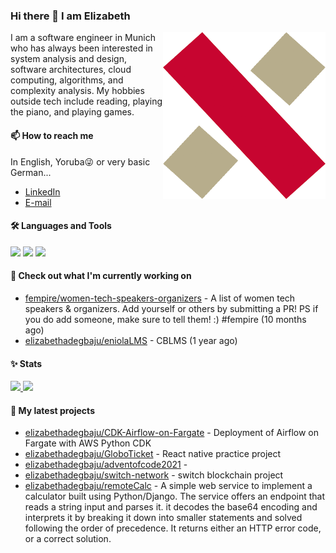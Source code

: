 ### Hi there 👋 I am Elizabeth

<img align="right" src="https://raw.githubusercontent.com/kreuzwerkerbot/kreuzwerkerbot/master/assets/xw.png" width="260">

I am a software engineer in Munich who has always been interested in system analysis and design, software architectures, cloud computing, algorithms, and complexity analysis. My hobbies outside tech include reading, playing the piano, and playing games.

#### 📫 How to reach me
In English, Yoruba😜 or very basic German...

- [LinkedIn](https://linkedin.com/in/elizabethadegbaju)
- [E-mail](mailto:elizabeth.adegbaju@kreuzwerker.de)

#### 🛠 Languages and Tools
<p>
  <code><img width="10%" src="https://www.vectorlogo.zone/logos/python/python-horizontal.svg"></code>
  <code><img width="10%" src="https://www.vectorlogo.zone/logos/amazon_aws/amazon_aws-ar21.svg"></code>
  <code><img width="10%" src="https://www.vectorlogo.zone/logos/android/android-ar21.svg"></code>
  <br />
 
</p>

#### 👷 Check out what I'm currently working on

- [fempire/women-tech-speakers-organizers](https://github.com/fempire/women-tech-speakers-organizers) - A list of women tech speakers &amp; organizers. Add yourself or others by submitting a PR! PS if you do add someone, make sure to tell them! :) #fempire (10 months ago)
- [elizabethadegbaju/eniolaLMS](https://github.com/elizabethadegbaju/eniolaLMS) - CBLMS (1 year ago)


#### ✨ Stats
<a href="https://github.com/elizabethadegbaju">
  <img height="170px" src="https://github-readme-stats.vercel.app/api?username=elizabethadegbaju&count_private=true&show_icons=true&theme=synthwave" />
</a>
<a href="https://github.com/elizabethadegbaju">
  <img height="170px" src="https://github-readme-stats.vercel.app/api/top-langs/?username=elizabethadegbaju&layout=compact&show_icons=true&theme=synthwave" />
</a>

#### 🌱 My latest projects

- [elizabethadegbaju/CDK-Airflow-on-Fargate](https://github.com/elizabethadegbaju/CDK-Airflow-on-Fargate) - Deployment of Airflow on Fargate with AWS Python CDK
- [elizabethadegbaju/GloboTicket](https://github.com/elizabethadegbaju/GloboTicket) - React native practice project
- [elizabethadegbaju/adventofcode2021](https://github.com/elizabethadegbaju/adventofcode2021) - 
- [elizabethadegbaju/switch-network](https://github.com/elizabethadegbaju/switch-network) - switch blockchain project
- [elizabethadegbaju/remoteCalc](https://github.com/elizabethadegbaju/remoteCalc) - A simple web service to implement a calculator built using Python/Django. The service offers an endpoint that reads a string input and parses it. it decodes the base64 encoding and interprets it by breaking it down into smaller statements and solved following the order of precedence. It returns either an HTTP error code, or a correct solution.






